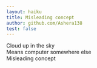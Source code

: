 ```yaml
---
layout: haiku
title: Misleading concept
author: github.com/Ashera138
test: false
---
```


Cloud up in the sky<br>
Means computer somewhere else<br>
Misleading concept<br>
